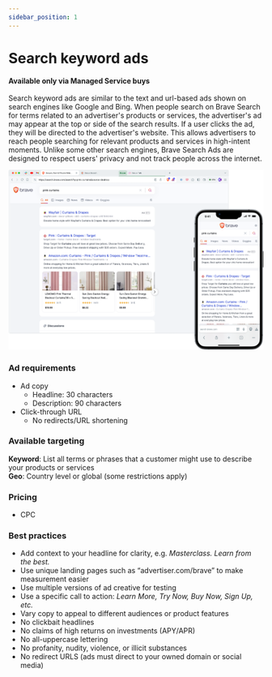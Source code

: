 ```yaml
---
sidebar_position: 1
---
```


# Search keyword ads
**Available only via Managed Service buys** <br /><br />
Search keyword ads are similar to the text and url-based ads shown on search engines like Google and Bing. When people search on Brave Search for terms related to an advertiser's products or services, the advertiser's ad may appear at the top or side of the search results. If a user clicks the ad, they will be directed to the advertiser's website. This allows advertisers to reach people searching for relevant products and services in high-intent moments. Unlike some other search engines, Brave Search Ads are designed to respect users' privacy and not track people across the internet.

![Search.png](/img/Search.png)
### Ad requirements
- Ad copy
  - Headline: 30 characters
  - Description: 90 characters
- Click-through URL
  - No redirects/URL shortening

### Available targeting
**Keyword**: List all terms or phrases that a customer might use to describe your products or services <br />
**Geo**: Country level or global (some restrictions apply)

### Pricing
- CPC

### Best practices
- Add context to your headline for clarity, e.g. _Masterclass. Learn from the best._
- Use unique landing pages such as “advertiser.com/brave” to make measurement easier
- Use multiple versions of ad creative for testing
- Use a specific call to action: _Learn More, Try Now, Buy Now, Sign Up, etc._
- Vary copy to appeal to different audiences or product features
- No clickbait headlines
- No claims of high returns on investments (APY/APR)
- No all-uppercase lettering
- No profanity, nudity, violence, or illicit substances
- No redirect URLS (ads must direct to your owned domain or social media)